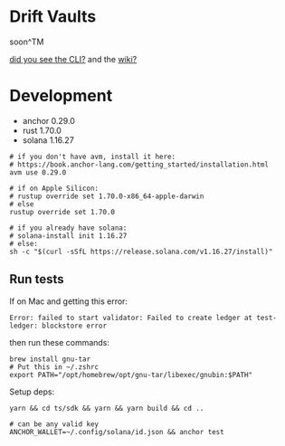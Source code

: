 # Drift Vaults

soon^TM


[did you see the CLI?](./ts/sdk/README.md) and the [wiki?](https://github.com/drift-labs/drift-vaults/wiki)


# Development

* anchor 0.29.0
* rust 1.70.0
* solana 1.16.27

```shell
# if you don't have avm, install it here:
# https://book.anchor-lang.com/getting_started/installation.html
avm use 0.29.0

# if on Apple Silicon:
# rustup override set 1.70.0-x86_64-apple-darwin
# else
rustup override set 1.70.0

# if you already have solana:
# solana-install init 1.16.27
# else:
sh -c "$(curl -sSfL https://release.solana.com/v1.16.27/install)"
```

## Run tests
If on Mac and getting this error:
```shell
Error: failed to start validator: Failed to create ledger at test-ledger: blockstore error
```
then run these commands:
```shell
brew install gnu-tar
# Put this in ~/.zshrc
export PATH="/opt/homebrew/opt/gnu-tar/libexec/gnubin:$PATH"
```

Setup deps:
```shell
yarn && cd ts/sdk && yarn && yarn build && cd ..

# can be any valid key
ANCHOR_WALLET=~/.config/solana/id.json && anchor test
```